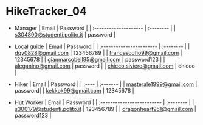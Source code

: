 # HikeTracker_04

- Manager
    | Email                 | Password  |
    | :-------------------- | :-------- |
    | s304890@studenti.polito.it | password |

- Local guide
    | Email                    | Password  |
    | :----------------------- | :-------- |
    | dqy0828@gmail.com        | 123456789 |
    | francescofio99@gmail.com | 12345678  |
    | gianmarcobell95@gmail.com | password123 |
    | aleganino@gmail.com | password |
    | chicco.siviero@gmail.com | chicco |

- Hiker
    | Email | Password |
    | :---- | :------- |
    | masterale1999@gmail.com | password|
    | kekkok99@gmail.com | 12345678 |
    
- Hut Worker
    | Email                      | Password  |
    | :------------------------- | :-------- |
    | s300179@studenti.polito.it | 123456789 |
    | dragonheart951@gmail.com | password123 |
